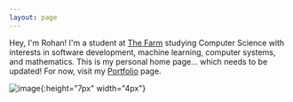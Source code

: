 ```yaml
---
layout: page
---
```



Hey, I'm Rohan! I'm a student at [The Farm](https://www.stanford.edu/) studying Computer Science with interests in software development, machine learning, computer systems, and mathematics. This is my personal home page... which needs to be updated! For now, visit my [Portfolio](https://rosikand.github.io/portfolio) page. 

![image](https://user-images.githubusercontent.com/57341225/182982113-90c7ee65-6b3d-4210-b1f8-66bcfc235d3b.png){:height="7px" width="4px"}


